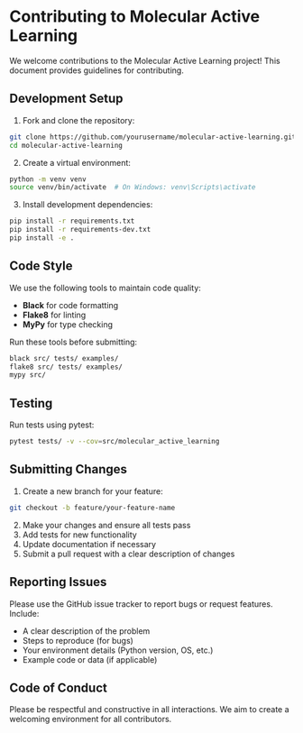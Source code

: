 # Contributing to Molecular Active Learning

We welcome contributions to the Molecular Active Learning project! This document provides guidelines for contributing.

## Development Setup

1. Fork and clone the repository:
```bash
git clone https://github.com/yourusername/molecular-active-learning.git
cd molecular-active-learning
```

2. Create a virtual environment:
```bash
python -m venv venv
source venv/bin/activate  # On Windows: venv\Scripts\activate
```

3. Install development dependencies:
```bash
pip install -r requirements.txt
pip install -r requirements-dev.txt
pip install -e .
```

## Code Style

We use the following tools to maintain code quality:

- **Black** for code formatting
- **Flake8** for linting
- **MyPy** for type checking

Run these tools before submitting:
```bash
black src/ tests/ examples/
flake8 src/ tests/ examples/
mypy src/
```

## Testing

Run tests using pytest:
```bash
pytest tests/ -v --cov=src/molecular_active_learning
```

## Submitting Changes

1. Create a new branch for your feature:
```bash
git checkout -b feature/your-feature-name
```

2. Make your changes and ensure all tests pass
3. Add tests for new functionality
4. Update documentation if necessary
5. Submit a pull request with a clear description of changes

## Reporting Issues

Please use the GitHub issue tracker to report bugs or request features. Include:
- A clear description of the problem
- Steps to reproduce (for bugs)
- Your environment details (Python version, OS, etc.)
- Example code or data (if applicable)

## Code of Conduct

Please be respectful and constructive in all interactions. We aim to create a welcoming environment for all contributors. 
